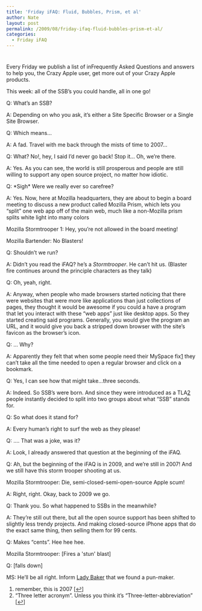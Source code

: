 ```yaml
---
title: 'Friday iFAQ: Fluid, Bubbles, Prism, et al'
author: Nate
layout: post
permalink: /2009/08/friday-ifaq-fluid-bubbles-prism-et-al/
categories:
  - Friday iFAQ
---
```

# 

Every Friday we publish a list of inFrequently Asked Questions and answers to help you, the Crazy Apple user, get more out of your Crazy Apple products.

This week: all of the SSB’s you could handle, all in one go!

Q: What’s an SSB?

A: Depending on who you ask, it’s either a Site Specific Browser or a Single Site Browser. 

Q: Which means…

A: A fad. Travel with me back through the mists of time to 2007…

Q: What? No!, hey, I said I’d never go back! Stop it… Oh, we’re there.

A: Yes. As you can see, the world is still prosperous and people are still willing to support any open source project, no matter how idiotic.

Q: \*Sigh\* Were we really ever so carefree?

A: Yes. Now, here at Mozilla headquarters, they are about to begin a board meeting to discuss a new product called Mozilla Prism, which lets you “split” one web app off of the main web, much like a non-Mozilla prism splits white light into many colors

Mozilla Stormtrooper 1: Hey, you’re not allowed in the board meeting!

Mozilla Bartender: No Blasters!

Q: Shouldn’t we run?

A: Didn’t you read the iFAQ? he’s a *Stormtrooper*. He can’t hit us. (Blaster fire continues around the principle characters as they talk) 

Q: Oh, yeah, right.

A: Anyway, when people who made browsers started noticing that there were websites that were more like applications than just collections of pages, they thought it would be awesome if you could a have a program that let you interact with these “web apps” just like desktop apps. So they started creating said programs. Generally, you would give the program an URL, and it would give you back a stripped down browser with the site’s favicon as the browser’s icon.

Q: … Why?

A: Apparently they felt that when some people need their MySpace fix[1][1] they can’t take all the time needed to open a regular browser and click on a bookmark.

 [1]: #footnote_0_509 "remember, this is 2007"

Q: Yes, I can see how that might take…three seconds.

A: Indeed. So SSB’s were born. And since they were introduced as a TLA[2][2] people instantly decided to split into two groups about what “SSB” stands for.

 [2]: #footnote_1_509 "“Three letter acronym”.  Unless you think it’s “Three-letter-abbreviation”"

Q: So what does it stand for?

A: Every human’s right to surf the web as they please!

Q: …. That was a joke, was it?

A: Look, I already answered that question at the beginning of the iFAQ.

Q: Ah, but the beginning of the iFAQ is in 2009, and we’re still in 2007! And we still have this storm trooper shooting at us.

Mozilla Stormtrooper: Die, semi-closed-semi-open-source Apple scum!

A: Right, right. Okay, back to 2009 we go.

Q: Thank you. So what happened to SSBs in the meanwhile?

A: They’re still out there, but all the open source support has been shifted to slightly less trendy projects. And making closed-source iPhone apps that do the exact same thing, then selling them for 99 cents.

Q: Makes “cents”. Hee hee hee.

Mozilla Stormtrooper: [Fires a 'stun' blast]

Q: [falls down]

MS: He’ll be all right. Inform [Lady Baker][3] that we found a pun-maker. 

 [3]: http://en.wikipedia.org/wiki/Mitchell_Baker

1.  remember, this is 2007 [[↩][4]]
2.  “Three letter acronym”. Unless you think it’s “Three-letter-abbreviation” [[↩][5]]

 [4]: #identifier_0_509
 [5]: #identifier_1_509